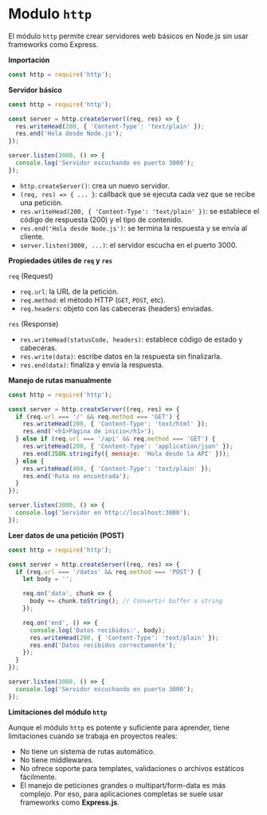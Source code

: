# **Modulo `http`**

El módulo `http` permite crear servidores web básicos en Node.js sin usar frameworks como Express.

**Importación**

```javascript
const http = require('http'); 
```


**Servidor básico**

```javascript
const http = require('http');

const server = http.createServer((req, res) => {
  res.writeHead(200, { 'Content-Type': 'text/plain' });
  res.end('Hola desde Node.js');
});

server.listen(3000, () => {
  console.log('Servidor escuchando en puerto 3000');
});
```
- `http.createServer()`: crea un nuevo servidor.
- `(req, res) => { ... }`: callback que se ejecuta cada vez que se recibe una petición.
- `res.writeHead(200, { 'Content-Type': 'text/plain' })`: se establece el código de respuesta (200) y el tipo de contenido.
- `res.end('Hola desde Node.js')`: se termina la respuesta y se envía al cliente.
- `server.listen(3000, ...)`: el servidor escucha en el puerto 3000.


**Propiedades útiles de `req` y `res`**

`req` (Request)
- `req.url`: la URL de la petición.
- `req.method`: el método HTTP (`GET`, `POST`, etc).
- `req.headers`: objeto con las cabeceras (headers) enviadas.

`res` (Response)
- `res.writeHead(statusCode, headers)`: establece código de estado y cabeceras.
- `res.write(data)`: escribe datos en la respuesta sin finalizarla.
- `res.end(data)`: finaliza y envía la respuesta.


**Manejo de rutas manualmente**

```javascript
const http = require('http');

const server = http.createServer((req, res) => {
  if (req.url === '/' && req.method === 'GET') {
    res.writeHead(200, { 'Content-Type': 'text/html' });
    res.end('<h1>Página de inicio</h1>');
  } else if (req.url === '/api' && req.method === 'GET') {
    res.writeHead(200, { 'Content-Type': 'application/json' });
    res.end(JSON.stringify({ mensaje: 'Hola desde la API' }));
  } else {
    res.writeHead(404, { 'Content-Type': 'text/plain' });
    res.end('Ruta no encontrada');
  }
});

server.listen(3000, () => {
  console.log('Servidor en http://localhost:3000');
});
```


**Leer datos de una petición (POST)**

```javascript
const http = require('http');

const server = http.createServer((req, res) => {
  if (req.url === '/datos' && req.method === 'POST') {
    let body = '';

    req.on('data', chunk => {
      body += chunk.toString(); // Convertir buffer a string
    });

    req.on('end', () => {
      console.log('Datos recibidos:', body);
      res.writeHead(200, { 'Content-Type': 'text/plain' });
      res.end('Datos recibidos correctamente');
    });
  }
});

server.listen(3000, () => {
  console.log('Servidor escuchando en puerto 3000');
});
```


**Limitaciones del módulo `http`**

Aunque el módulo `http` es potente y suficiente para aprender, tiene limitaciones cuando se trabaja en proyectos reales:
- No tiene un sistema de rutas automático.
- No tiene middlewares.
- No ofrece soporte para templates, validaciones o archivos estáticos fácilmente.
- El manejo de peticiones grandes o multipart/form-data es más complejo.
Por eso, para aplicaciones completas se suele usar frameworks como **Express.js**.


